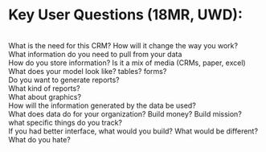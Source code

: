 Key User Questions (18MR, UWD): 
=============================
<br>What is the need for this CRM? How will it change the way you work?
<br>What information do you need to pull from your data 
<br>How do you store information? Is it a mix of media (CRMs, paper, excel)
<br>What does your model look like? tables? forms?
<br>Do you want to generate reports? 
<br>What kind of reports? 
<br>	What about graphics?
<br>	How will the information generated by the data be used?
<br>What does data do for your organization? Build money? Build mission?
<br>what specific things do you track?
<br>If you had better interface, what would you build?  What would be different? What do you hate?

